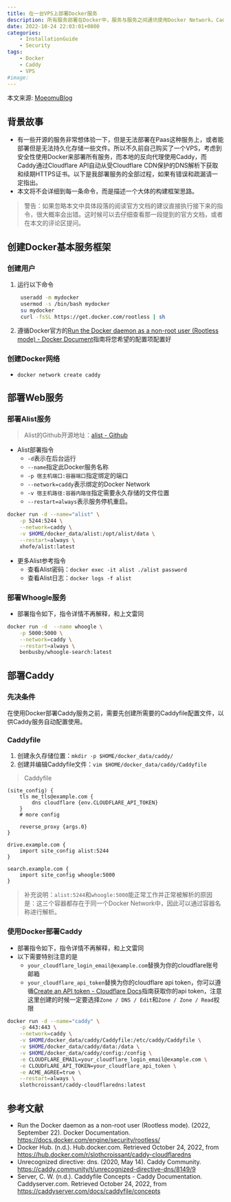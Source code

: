 ```yaml
---
title: 在一台VPS上部署Docker服务
description: 所有服务部署在Docker中，服务与服务之间通讯使用Docker Network，Caddy反向代理所有服务，访客直接通过Cloudflare CDN访问。
date: 2022-10-24 22:03:01+0800
categories:
    - InstallationGuide
    - Security
tags:
    - Docker
    - Caddy
    - VPS
#image: 
---
```


本文来源: [MoeomuBlog](/zh-cn/posts/在一台vps上部署docker服务/)

## 背景故事

- 有一些开源的服务非常想体验一下，但是无法部署在Paas这种服务上，或者能部署但是无法持久化存储一些文件。所以不久前自己购买了一个VPS，考虑到安全性使用Docker来部署所有服务，而本地的反向代理使用Caddy，而Caddy通过Cloudflare API自动从受Cloudflare CDN保护的DNS解析下获取和续期HTTPS证书。以下是我部署服务的全部过程，如果有错误和疏漏请一定指出。
- 本文将不会详细到每一条命令，而是描述一个大体的构建框架思路。

> 警告：如果忽略本文中具体段落的阅读官方文档的建议直接执行接下来的指令，很大概率会出错。这时候可以去仔细查看那一段提到的官方文档，或者在本文的评论区提问。

## 创建Docker基本服务框架

### 创建用户

1. 运行以下命令

   ```sh
    useradd -m mydocker
    usermod -s /bin/bash mydocker
    su mydocker
    curl -fsSL https://get.docker.com/rootless | sh
   ```

2. 遵循Docker官方的[Run the Docker daemon as a non-root user (Rootless mode) - Docker Document](https://docs.docker.com/engine/security/rootless/)指南将您希望的配置项配置好

### 创建Docker网络

- `docker network create caddy`

## 部署Web服务

### 部署Alist服务

> Alist的Github开源地址：[alist - Github](https://github.com/alist-org/alist)

- Alist部署指令
  - `-d`表示在后台运行
  - `--name`指定此Docker服务名称
  - `-p 宿主机端口:容器端口`指定绑定的端口
  - `--network=caddy`表示绑定的Docker Network
  - `-v 宿主机路径:容器内路径`指定需要永久存储的文件位置
  - `--restart=always`表示服务停机重启。

```sh
docker run -d --name="alist" \
    -p 5244:5244 \
    --network=caddy \
    -v $HOME/docker_data/alist:/opt/alist/data \
    --restart=always \
    xhofe/alist:latest
```

- 更多Alist参考指令
  - 查看Alist密码：`docker exec -it alist ./alist password`
  - 查看Alist日志：`docker logs -f alist`

### 部署Whoogle服务

- 部署指令如下，指令详情不再解释，和上文雷同

```sh
docker run -d  --name whoogle \
    -p 5000:5000 \
    --network=caddy \
    --restart=always \
    benbusby/whoogle-search:latest
```

## 部署Caddy

### 先决条件

在使用Docker部署Caddy服务之前，需要先创建所需要的Caddyfile配置文件，以供Caddy服务自动配置使用。

### Caddyfile

1. 创建永久存储位置：`mkdir -p $HOME/docker_data/caddy/`
2. 创建并编辑Caddyfile文件：`vim $HOME/docker_data/caddy/Caddyfile`

> Caddyfile

```Caddyfile
(site_config) {
    tls me_tls@example.com {
        dns cloudflare {env.CLOUDFLARE_API_TOKEN}
    }
    # more config

    reverse_proxy {args.0}
}

drive.example.com {
    import site_config alist:5244
}

search.example.com {
    import site_config whoogle:5000
}
```

> 补充说明：`alist:5244`和`whoogle:5000`能正常工作并正常被解析的原因是：这三个容器都存在于同一个Docker Network中，因此可以通过容器名称进行解析。

### 使用Docker部署Caddy

- 部署指令如下，指令详情不再解释，和上文雷同
- 以下需要特别注意的是
  - `your_cloudflare_login_email@example.com`替换为你的cloudflare账号邮箱
  - `your_cloudflare_api_token`替换为你的cloudflare api token，你可以遵循[Create an API token - Cloudflare Docs](https://developers.cloudflare.com/fundamentals/api/get-started/create-token/)指南获取你的api token，注意这里创建的时候一定要选择`Zone / DNS / Edit`和`Zone / Zone / Read`权限

```sh
docker run -d --name="caddy" \
    -p 443:443 \
    --network=caddy \
    -v $HOME/docker_data/caddy/Caddyfile:/etc/caddy/Caddyfile \
    -v $HOME/docker_data/caddy/data:/data \
    -v $HOME/docker_data/caddy/config:/config \
    -e CLOUDFLARE_EMAIL=your_cloudflare_login_email@example.com \
    -e CLOUDFLARE_API_TOKEN=your_cloudflare_api_token \
    -e ACME_AGREE=true \
    --restart=always \
    slothcroissant/caddy-cloudflaredns:latest
```

## 参考文献

- Run the Docker daemon as a non-root user (Rootless mode). (2022, September 22). Docker Documentation. <https://docs.docker.com/engine/security/rootless/>
- Docker Hub. (n.d.). Hub.docker.com. Retrieved October 24, 2022, from <https://hub.docker.com/r/slothcroissant/caddy-cloudflaredns>
- Unrecognized directive: dns. (2020, May 14). Caddy Community. <https://caddy.community/t/unrecognized-directive-dns/8149/9>
- Server, C. W. (n.d.). Caddyfile Concepts - Caddy Documentation. Caddyserver.com. Retrieved October 24, 2022, from <https://caddyserver.com/docs/caddyfile/concepts>
